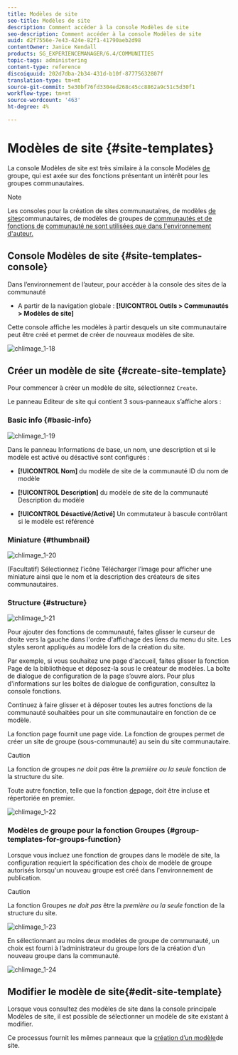 ```yaml
---
title: Modèles de site
seo-title: Modèles de site
description: Comment accéder à la console Modèles de site
seo-description: Comment accéder à la console Modèles de site
uuid: d2f7556e-7e43-424e-82f1-41790aeb2d98
contentOwner: Janice Kendall
products: SG_EXPERIENCEMANAGER/6.4/COMMUNITIES
topic-tags: administering
content-type: reference
discoiquuid: 202d7dba-2b34-431d-b10f-87775632807f
translation-type: tm+mt
source-git-commit: 5e30bf76fd3304ed268c45cc8862a9c51c5d30f1
workflow-type: tm+mt
source-wordcount: '463'
ht-degree: 4%

---
```



# Modèles de site {#site-templates}

La console Modèles de site est très similaire à la console Modèles [de](tools-groups.md) groupe, qui est axée sur des fonctions présentant un intérêt pour les groupes communautaires.

>[!NOTE]
>
>Les consoles pour la création de sites [](sites-console.md)communautaires, de modèles [de sites](sites.md)communautaires, de modèles de groupes de [communautés et de fonctions de](tools-groups.md) [communauté ne sont utilisées que dans l&#39;environnement d&#39;auteur.](functions.md)

## Console Modèles de site {#site-templates-console}

Dans l’environnement de l’auteur, pour accéder à la console des sites de la communauté

* A partir de la navigation globale : **[!UICONTROL Outils > Communautés > Modèles de site]**

Cette console affiche les modèles à partir desquels un site [](sites-console.md) communautaire peut être créé et permet de créer de nouveaux modèles de site.

![chlimage_1-18](assets/chlimage_1-18.png)

## Créer un modèle de site {#create-site-template}

Pour commencer à créer un modèle de site, sélectionnez `Create`.

Le panneau Editeur de site qui contient 3 sous-panneaux s’affiche alors :

### Basic info {#basic-info}

![chlimage_1-19](assets/chlimage_1-19.png)

Dans le panneau Informations de base, un nom, une description et si le modèle est activé ou désactivé sont configurés :

* **[!UICONTROL Nom]** du modèle de site de la communauté ID du nom de modèle

* **[!UICONTROL Description]** du modèle de site de la communauté Description du modèle

* **[!UICONTROL Désactivé/Activé]** Un commutateur à bascule contrôlant si le modèle est référencé

### Miniature  {#thumbnail}

![chlimage_1-20](assets/chlimage_1-20.png)

(Facultatif) Sélectionnez l’icône Télécharger l’image pour afficher une miniature ainsi que le nom et la description des créateurs de sites communautaires.

### Structure {#structure}

![chlimage_1-21](assets/chlimage_1-21.png)

Pour ajouter des fonctions de communauté, faites glisser le curseur de droite vers la gauche dans l&#39;ordre d&#39;affichage des liens du menu du site. Les styles seront appliqués au modèle lors de la création du site.

Par exemple, si vous souhaitez une page d&#39;accueil, faites glisser la fonction Page de la bibliothèque et déposez-la sous le créateur de modèles. La boîte de dialogue de configuration de la page s’ouvre alors. Pour plus d&#39;informations sur les boîtes de dialogue de configuration, consultez la console [](functions.md) fonctions.

Continuez à faire glisser et à déposer toutes les autres fonctions de la communauté souhaitées pour un site communautaire en fonction de ce modèle.

La fonction page fournit une page vide. La fonction de groupes permet de créer un site de groupe (sous-communauté) au sein du site communautaire.

>[!CAUTION]
>
>La fonction de groupes *ne doit pas* être la *première ou la seule* fonction de la structure du site.
>
>Toute autre fonction, telle que la fonction [de](functions.md#page-function)page, doit être incluse et répertoriée en premier.

![chlimage_1-22](assets/chlimage_1-22.png)

### Modèles de groupe pour la fonction Groupes {#group-templates-for-groups-function}

Lorsque vous incluez une fonction de groupes dans le modèle de site, la configuration requiert la spécification des choix de modèle de groupe autorisés lorsqu&#39;un nouveau groupe est créé dans l&#39;environnement de publication.

>[!CAUTION]
>
>La fonction Groupes *ne doit pas* être la *première ou la seule* fonction de la structure du site.

![chlimage_1-23](assets/chlimage_1-23.png)

En sélectionnant au moins deux modèles de groupe de communauté, un choix est fourni à l’administrateur du groupe lors de la création d’un nouveau groupe dans la communauté.

![chlimage_1-24](assets/chlimage_1-24.png)

## Modifier le modèle de site{#edit-site-template}

Lorsque vous consultez des modèles de site dans la console [](#site-templates-console)principale Modèles de site, il est possible de sélectionner un modèle de site existant à modifier.

Ce processus fournit les mêmes panneaux que la [création d’un modèle](#create-site-template)de site.
